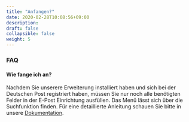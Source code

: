 ```yaml
---
title: "Anfangen?"
date: 2020-02-28T10:08:56+09:00
description: 
draft: false
collapsible: false
weight: 5
---
```

### FAQ

#### Wie fange ich an?

Nachdem Sie unserere Erweiterung installiert haben und sich bei der Deutschen Post registriert haben, müssen Sie nur noch alle benötigten Felder in der E-Post Einrichtung ausfüllen. Das Menü lässt sich über die Suchfunktion finden. Für eine detaillierte Anleitung schauen Sie bitte in unsere [Dokumentation](/de-de/apps/e-post/first-steps/setup/).
